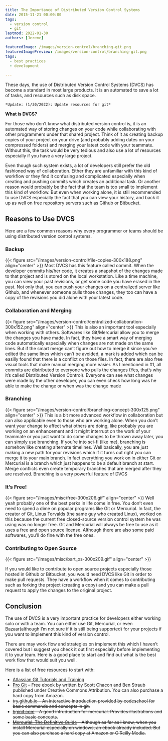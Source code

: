 ```yaml
---
title: The Importance of Distributed Version Control Systems
date: 2015-11-21 00:00:00
tags:
  - version control
  - git
lastmod: 2022-01-30
authors: [Jereme]

featuredImage: /images/version-control/branching-git.png
featuredImagePreview: /images/version-control/branching-git.png
tags:
  - best practices
  - development
 
---
```


These days, the use of Distributed Version Control Systems (DVCS) has become a standard in most large products. It is an automated to save a lot of tasks, and resources such as disk space.

<!--more-->

`*Update: (1/30/2022): Update resources for git*`

**What is DVCS?**

For those who don’t know what distributed version control is, it is an automated way of storing changes on your code while collaborating with other programmers under that shared project. Think of it as creating backup copies of your project on your drive (and probably adding dates on your compressed folders) and merging your latest code with your teammate. Without this, the task would be very tedious and also use a lot of resources especially if you have a very large project.

Even though such system exists, a lot of developers still prefer the old fashioned way of collaboration. Either they are unfamiliar with this kind of workflow or they find it confusing and complicated especially when creating and pushing commits which creates an additional task. Or another reason would probably be the fact that the team is too small to implement this kind of workflow. But even when working alone, it is still recommended to use DVCS especially the fact that you can view your history, and back it up as well on free repository servers such as Github or Bitbucket.

## Reasons to Use DVCS

Here are a few common reasons why every programmer or teams should be using distributed version control systems.

### Backup
 
 
{{< figure src="/images/version-control/file-copies-300x188.png" align="center"  >}}
  Most DVCS has this feature called commit. When the developer commits his/her code, it creates a snapshot of the changes made to that project and is stored on the local workstation. Like a time machine, you can view your past revisions, or get some code you have erased in the past. Not only that, you can push your changes on a centralized server like Github, and whenever someone pulls those changes, they too can have a copy of the revisions you did alone with your latest code.

### Collaboration and Merging 

 
{{< figure src="/images/version-control/centralized-collaboration-300x152.png" align="center"  >}}
  This is also an important tool especially when working with others. Softwares like Git/Mercurial allow you to merge the changes you have made. In fact, they have a smart way of merging code automatically especially when changes are not made on the same lines. But if the smart merge can’t figure out how to merge it since you’ve edited the same lines which can’t be avoided, a mark is added which can be easilly found that there is a conflict on those files. In fact, there are also free visual tools that make manual merging more easier.
  As I mentioned in #1, all commits are distributed to everyone who pulls the changes (Yes, that’s why it’s called Distributed Version Control). Everyone can see what changes were made by the other developer, you can even check how long was he able to make the change or when was the change made

### Branching

 
{{< figure src="/images/version-control/branching-concept-300x125.png" align="center"  >}}
  This is a bit more advanced workflow in collaboration but can also applicable even to those who are working alone. When you don’t want your change to affect what others are doing, like probably you are working on an enhancement and it might interrupt on the work of your teammate or you just want to do some changes to be thrown away later, you can simply use branching. If you’re into sci-fi (like me), branching is somehow like creating alternate timelines. Well basically, you are just making a new path for your revisions which if it turns out right you can merge it to your main branch. In fact everything you work on in either Git or Mercurial is a branch which just happens to be a default branch at start. Merge conflicts even create temporary branches that are merged after they are resolved. Branching is a very powerful feature of DVCS

### It’s Free!

{{< figure  src="/images/misc/free-300x206.gif" align="center"  >}}
Well yeah probably one of the best perks in life come in free. You don’t even need to spend a dime on popular programs like Git or Mercurial. In fact, the creator of Git, Linus Torvalds (the same guy who created Linux), worked on this because the current free closed-source version control system he was using was no longer free. Git and Mercurial will always be free to use as it uses a free and open source license. Although there are also some paid softwares, you&#8217;ll do fine with the free ones.

### Contributing to Open Source

 
{{< figure  src="/images/misc/bart_os-300x209.gif" align="center"  >}}

If you would like to contribute to open source projects especially those hosted in Github or Bitbucket, you would need DVCS like Git in order to make pull requests. They have a workflow when it comes to contributing such as forking the project (creating a copy) and you can make a pull request to apply the changes to the original project.

## Conclusion

The use of DVCS is a very important practice for developers either working solo or with a team. You can either use Git, Mercurial, or even Bazaar(although I’m not sure if it is still being supported) for your projects if you want to implement this kind of version control.

There are may work flow and strategies on implement this which I haven’t covered but I suggest you check it out first especially before implementing it to your team. Here is a good place to start and find out what is the best work flow that would suit you well.

Here is a list of free resources to start with:
  * [Atlassian Git Tutorials and Training](https://www.atlassian.com/git/tutorials)
  * <a href="https://git-scm.com/book/en/v2" target="_blank" rel="nofollow">Pro Git</a> &#8211; Free ebook by written by Scott Chacon and Ben Straub published under Creative Commons Attribution. You can also purchase a hard copy from Amazon.
  * ~~<a href="#" target="_blank" rel="nofollow">try.github.io</a> &#8211; An interactive introduction provided by codeschool for basic commands and concepts in git.~~
  * ~~<a href="#" target="_blank" rel="nofollow">hginit.com</a> &#8211; A good intruduction for mercurial. Provides illustrations and some basic concepts.~~
  * ~~<a href="#" target="_blank" rel="nofollow">Mercurial: The Definitive Guide</a> &#8211; Although as far as I know, when you install Mercurial especially on windows, an ebook already included. But you can also purchase a hard copy at Amazon or O&#8217;Reilly Media.~~
